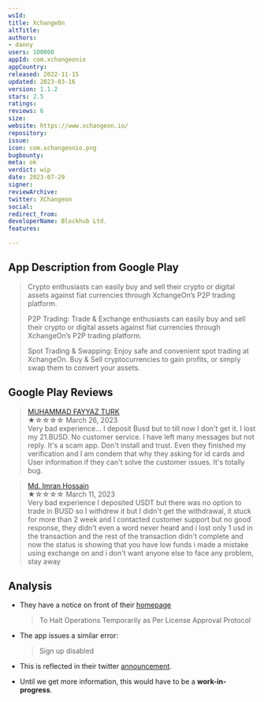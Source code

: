 ```yaml
---
wsId: 
title: XchangeOn
altTitle: 
authors:
- danny
users: 100000
appId: com.xchangeonio
appCountry: 
released: 2022-11-15
updated: 2023-03-16
version: 1.1.2
stars: 2.5
ratings: 
reviews: 6
size: 
website: https://www.xchangeon.io/
repository: 
issue: 
icon: com.xchangeonio.png
bugbounty: 
meta: ok
verdict: wip
date: 2023-07-29
signer: 
reviewArchive: 
twitter: XChangeon
social: 
redirect_from: 
developerName: Blockhub Ltd.
features: 

---
```


## App Description from Google Play

> Crypto enthusiasts can easily buy and sell their crypto or digital assets against fiat currencies through XchangeOn’s P2P trading platform.
>
> P2P Trading: Trade & Exchange enthusiasts can easily buy and sell their crypto or digital assets against fiat currencies through XchangeOn’s P2P trading platform.
>
> Spot Trading & Swapping: Enjoy safe and convenient spot trading at XchangeOn. Buy & Sell cryptocurrencies to gain profits, or simply swap them to convert your assets.

## Google Play Reviews 

> [MUHAMMAD FAYYAZ TURK](https://play.google.com/store/apps/details?id=com.xchangeonio&gl=us)<br>
  ★☆☆☆☆ March 26, 2023 <br>
       Very bad experience... I deposit Busd but to till now I don't get it. I lost my 21.BUSD. No customer service. I have left many messages but not reply. It's a scam app. Don't install and trust. Even they finished my verification and I am condem that why they asking for id cards and User information if they can't solve the customer issues. It's totally bug.

> [Md. Imran Hossain](https://play.google.com/store/apps/details?id=com.xchangeonio&gl=us)<br>
  ★☆☆☆☆ March 11, 2023 <br>
       Very bad experience I deposited USDT but there was no option to trade in BUSD so I withdrew it but I didn't get the withdrawal, it stuck for more than 2 week and I contacted customer support but no good response, they didn't even a word never heard and i lost only 1 usd in the transaction and the rest of the transaction didn't complete and now the status is showing that you have low funds i made a mistake using exchange on and i don't want anyone else to face any problem, stay away

## Analysis

- They have a notice on front of their [homepage](https://www.xchangeon.io/en_US/)

     > To Halt Operations Temporarily as Per License Approval Protocol

- The app issues a similar error: 

     > Sign up disabled

- This is reflected in their twitter [announcement](https://twitter.com/XChangeon/status/1674267528091303936).
- Until we get more information, this would have to be a **work-in-progress**.
